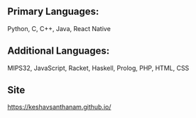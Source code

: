 
## Primary Languages:
Python, C, C++, Java, React Native
## Additional Languages:
MIPS32, JavaScript, Racket, Haskell, Prolog, PHP, HTML, CSS
## Site
https://keshavsanthanam.github.io/

<!---
KeshavSanthanam/KeshavSanthanam is a ✨ special ✨ repository because its `README.md` (this file) appears on your GitHub profile.
You can click the Preview link to take a look at your changes.
--->
